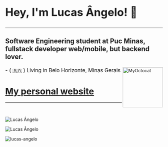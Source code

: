 <h2 style="font-size: 2.5em;">
  Hey, I'm Lucas Ângelo! 👋
</h2>

<hr>

<main style="display: inline_block">
  <h3 style="font-size: 1.5em;">
    Software Engineering student at Puc Minas, fullstack developer web/mobile, but backend lover.
  </h3>
  <img align="right" alt="MyOctocat" width="128" height="128" src="https://i.imgur.com/UoJbX3D.png">
  <p style="font-size: 1.2em;">
    - ( 🇧🇷 ) Living in Belo Horizonte, Minas Gerais <br>
  </p>
    <h1><a href="https://lucasangelo.com/" target="_blank">My personal website</a></h1>
</main>

<hr>
<br>

<p>
  <img src="https://github-readme-stats.vercel.app/api/top-langs?username=lucas-angelo&show_icons=true&layout=compact&locale=en&theme=dark" alt="Lucas Ângelo" />  
<p>
  <img src="https://github-readme-stats.vercel.app/api?username=lucas-angelo&show_icons=true&locale=en&layout=compact&theme=dark" alt="Lucas Ângelo" />
</p>
<p>
  <img src="https://komarev.com/ghpvc/?username=lucas-angelo&label=Profile%20views&color=0e75b6&style=flat" alt="lucas-angelo"/>
</p>
